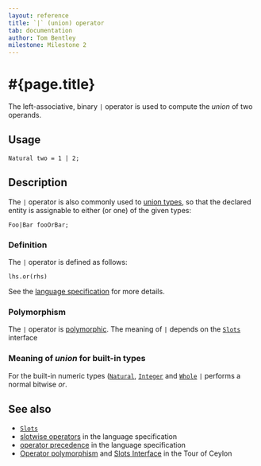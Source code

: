 ```yaml
---
layout: reference
title: `|` (union) operator
tab: documentation
author: Tom Bentley
milestone: Milestone 2
---
```


# #{page.title}

The left-associative, binary `|` operator is used to compute the 
*union* of two operands.

## Usage 

    Natural two = 1 | 2;

## Description

The `|` operator is also commonly used to [union types](/documentation/reference/structure/type), 
so that the declared entity is assignable to either (or one) of the given types:

    Foo|Bar fooOrBar;

### Definition

The `|` operator is defined as follows:

    lhs.or(rhs)

See the [language specification](#{site.urls.spec}#slotwiseoperators) for 
more details.

### Polymorphism

The `|` operator is [polymorphic](/documentation/reference/operator/operator-polymorphism). 
The meaning of `|` depends on the 
[`Slots`](../../ceylon.language/Slots) interface 

### Meaning of *union* for built-in types

For the built-in numeric types ([`Natural`](../../ceylon.language/Natural), 
[`Integer`](../../ceylon.language/Integer) and
[`Whole`](../../ceylon.language/Whole) 
`|` performs a normal bitwise *or*. 

## See also

* [`Slots`](../../ceylon.language/Slots)
* [slotwise operators](#{site.urls.spec}#slotwiseoperators) in the 
  language specification
* [operator precedence](#{site.urls.spec}#operatorprecedence) in the 
  language specification
* [Operator polymorphism](/documentation/tour/language-module/#operator_polymorphism) 
  and 
  [Slots Interface](/documentation/tour/language-module/#the_slots_interface) 
  in the Tour of Ceylon

